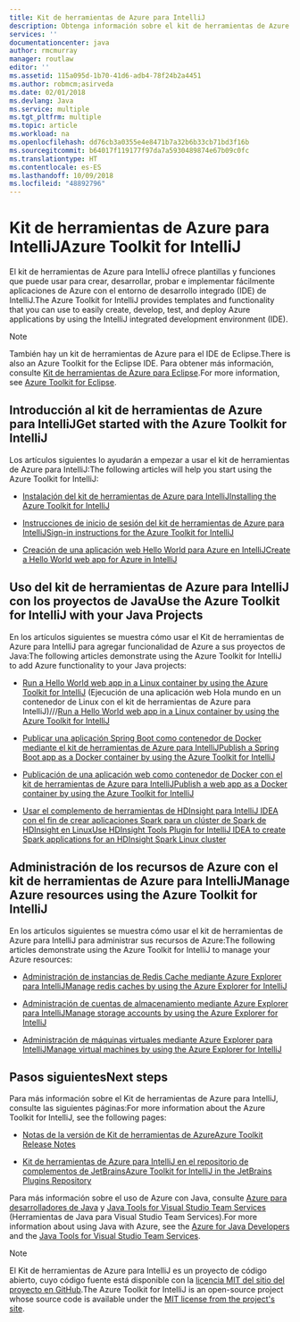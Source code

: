 ```yaml
---
title: Kit de herramientas de Azure para IntelliJ
description: Obtenga información sobre el kit de herramientas de Azure para IntelliJ.
services: ''
documentationcenter: java
author: rmcmurray
manager: routlaw
editor: ''
ms.assetid: 115a095d-1b70-41d6-adb4-78f24b2a4451
ms.author: robmcm;asirveda
ms.date: 02/01/2018
ms.devlang: Java
ms.service: multiple
ms.tgt_pltfrm: multiple
ms.topic: article
ms.workload: na
ms.openlocfilehash: dd76cb3a0355e4e8471b7a32b6b33cb71bd3f16b
ms.sourcegitcommit: b64017f119177f97da7a5930489874e67b09c0fc
ms.translationtype: HT
ms.contentlocale: es-ES
ms.lasthandoff: 10/09/2018
ms.locfileid: "48892796"
---
```

# <a name="azure-toolkit-for-intellij"></a><span data-ttu-id="3af24-103">Kit de herramientas de Azure para IntelliJ</span><span class="sxs-lookup"><span data-stu-id="3af24-103">Azure Toolkit for IntelliJ</span></span>
<span data-ttu-id="3af24-104">El kit de herramientas de Azure para IntelliJ ofrece plantillas y funciones que puede usar para crear, desarrollar, probar e implementar fácilmente aplicaciones de Azure con el entorno de desarrollo integrado (IDE) de IntelliJ.</span><span class="sxs-lookup"><span data-stu-id="3af24-104">The Azure Toolkit for IntelliJ provides templates and functionality that you can use to easily create, develop, test, and deploy Azure applications by using the IntelliJ integrated development environment (IDE).</span></span>

> [!NOTE]
> 
> <span data-ttu-id="3af24-105">También hay un kit de herramientas de Azure para el IDE de Eclipse.</span><span class="sxs-lookup"><span data-stu-id="3af24-105">There is also an Azure Toolkit for the Eclipse IDE.</span></span> <span data-ttu-id="3af24-106">Para obtener más información, consulte [Kit de herramientas de Azure para Eclipse](../eclipse/azure-toolkit-for-eclipse.md).</span><span class="sxs-lookup"><span data-stu-id="3af24-106">For more information, see [Azure Toolkit for Eclipse](../eclipse/azure-toolkit-for-eclipse.md).</span></span>
> 

## <a name="get-started-with-the-azure-toolkit-for-intellij"></a><span data-ttu-id="3af24-107">Introducción al kit de herramientas de Azure para IntelliJ</span><span class="sxs-lookup"><span data-stu-id="3af24-107">Get started with the Azure Toolkit for IntelliJ</span></span>
<span data-ttu-id="3af24-108">Los artículos siguientes lo ayudarán a empezar a usar el kit de herramientas de Azure para IntelliJ:</span><span class="sxs-lookup"><span data-stu-id="3af24-108">The following articles will help you start using the Azure Toolkit for IntelliJ:</span></span>

* [<span data-ttu-id="3af24-109">Instalación del kit de herramientas de Azure para IntelliJ</span><span class="sxs-lookup"><span data-stu-id="3af24-109">Installing the Azure Toolkit for IntelliJ</span></span>](azure-toolkit-for-intellij-installation.md)

* [<span data-ttu-id="3af24-110">Instrucciones de inicio de sesión del kit de herramientas de Azure para IntelliJ</span><span class="sxs-lookup"><span data-stu-id="3af24-110">Sign-in instructions for the Azure Toolkit for IntelliJ</span></span>](azure-toolkit-for-intellij-sign-in-instructions.md)

* [<span data-ttu-id="3af24-111">Creación de una aplicación web Hello World para Azure en IntelliJ</span><span class="sxs-lookup"><span data-stu-id="3af24-111">Create a Hello World web app for Azure in IntelliJ</span></span>](azure-toolkit-for-intellij-create-hello-world-web-app.md)

## <a name="use-the-azure-toolkit-for-intellij-with-your-java-projects"></a><span data-ttu-id="3af24-112">Uso del kit de herramientas de Azure para IntelliJ con los proyectos de Java</span><span class="sxs-lookup"><span data-stu-id="3af24-112">Use the Azure Toolkit for IntelliJ with your Java Projects</span></span>
<span data-ttu-id="3af24-113">En los artículos siguientes se muestra cómo usar el Kit de herramientas de Azure para IntelliJ para agregar funcionalidad de Azure a sus proyectos de Java:</span><span class="sxs-lookup"><span data-stu-id="3af24-113">The following articles demonstrate using the Azure Toolkit for IntelliJ to add Azure functionality to your Java projects:</span></span>

* <span data-ttu-id="3af24-114">[Run a Hello World web app in a Linux container by using the Azure Toolkit for IntelliJ](azure-toolkit-for-intellij-hello-world-web-app-linux.md) (Ejecución de una aplicación web Hola mundo en un contenedor de Linux con el kit de herramientas de Azure para IntelliJ)///</span><span class="sxs-lookup"><span data-stu-id="3af24-114">[Run a Hello World web app in a Linux container by using the Azure Toolkit for IntelliJ](azure-toolkit-for-intellij-hello-world-web-app-linux.md)</span></span>

* [<span data-ttu-id="3af24-115">Publicar una aplicación Spring Boot como contenedor de Docker mediante el kit de herramientas de Azure para IntelliJ</span><span class="sxs-lookup"><span data-stu-id="3af24-115">Publish a Spring Boot app as a Docker container by using the Azure Toolkit for IntelliJ</span></span>](azure-toolkit-for-intellij-publish-spring-boot-docker-app.md)

* [<span data-ttu-id="3af24-116">Publicación de una aplicación web como contenedor de Docker con el kit de herramientas de Azure para IntelliJ</span><span class="sxs-lookup"><span data-stu-id="3af24-116">Publish a web app as a Docker container by using the Azure Toolkit for IntelliJ</span></span>](azure-toolkit-for-intellij-publish-as-docker-container.md)

* [<span data-ttu-id="3af24-117">Usar el complemento de herramientas de HDInsight para IntelliJ IDEA con el fin de crear aplicaciones Spark para un clúster de Spark de HDInsight en Linux</span><span class="sxs-lookup"><span data-stu-id="3af24-117">Use HDInsight Tools Plugin for IntelliJ IDEA to create Spark applications for an HDInsight Spark Linux cluster</span></span>](/azure/hdinsight/hdinsight-apache-spark-intellij-tool-plugin)

## <a name="manage-azure-resources-using-the-azure-toolkit-for-intellij"></a><span data-ttu-id="3af24-118">Administración de los recursos de Azure con el kit de herramientas de Azure para IntelliJ</span><span class="sxs-lookup"><span data-stu-id="3af24-118">Manage Azure resources using the Azure Toolkit for IntelliJ</span></span>
<span data-ttu-id="3af24-119">En los artículos siguientes se muestra cómo usar el kit de herramientas de Azure para IntelliJ para administrar sus recursos de Azure:</span><span class="sxs-lookup"><span data-stu-id="3af24-119">The following articles demonstrate using the Azure Toolkit for IntelliJ to manage your Azure resources:</span></span>

* [<span data-ttu-id="3af24-120">Administración de instancias de Redis Cache mediante Azure Explorer para IntelliJ</span><span class="sxs-lookup"><span data-stu-id="3af24-120">Manage redis caches by using the Azure Explorer for IntelliJ</span></span>](azure-toolkit-for-intellij-managing-redis-caches-using-azure-explorer.md)

* [<span data-ttu-id="3af24-121">Administración de cuentas de almacenamiento mediante Azure Explorer para IntelliJ</span><span class="sxs-lookup"><span data-stu-id="3af24-121">Manage storage accounts by using the Azure Explorer for IntelliJ</span></span>](azure-toolkit-for-intellij-managing-virtual-machines-using-azure-explorer.md)

* [<span data-ttu-id="3af24-122">Administración de máquinas virtuales mediante Azure Explorer para IntelliJ</span><span class="sxs-lookup"><span data-stu-id="3af24-122">Manage virtual machines by using the Azure Explorer for IntelliJ</span></span>](azure-toolkit-for-intellij-managing-storage-accounts-using-azure-explorer.md)

## <a name="next-steps"></a><span data-ttu-id="3af24-123">Pasos siguientes</span><span class="sxs-lookup"><span data-stu-id="3af24-123">Next steps</span></span>

<span data-ttu-id="3af24-124">Para más información sobre el Kit de herramientas de Azure para IntelliJ, consulte las siguientes páginas:</span><span class="sxs-lookup"><span data-stu-id="3af24-124">For more information about the Azure Toolkit for IntelliJ, see the following pages:</span></span>

* [<span data-ttu-id="3af24-125">Notas de la versión de Kit de herramientas de Azure</span><span class="sxs-lookup"><span data-stu-id="3af24-125">Azure Toolkit Release Notes</span></span>](https://github.com/Microsoft/azure-tools-for-java/releases)

* [<span data-ttu-id="3af24-126">Kit de herramientas de Azure para IntelliJ en el repositorio de complementos de JetBrains</span><span class="sxs-lookup"><span data-stu-id="3af24-126">Azure Toolkit for IntelliJ in the JetBrains Plugins Repository</span></span>](https://plugins.jetbrains.com/plugin/8053-azure-toolkit-for-intellij)

<span data-ttu-id="3af24-127">Para más información sobre el uso de Azure con Java, consulte [Azure para desarrolladores de Java](https://docs.microsoft.com/java/azure/) y [Java Tools for Visual Studio Team Services](https://java.visualstudio.com/) (Herramientas de Java para Visual Studio Team Services).</span><span class="sxs-lookup"><span data-stu-id="3af24-127">For more information about using Java with Azure, see the [Azure for Java Developers](https://docs.microsoft.com/java/azure/) and the [Java Tools for Visual Studio Team Services](https://java.visualstudio.com/).</span></span>

> [!NOTE]
> 
> <span data-ttu-id="3af24-128">El Kit de herramientas de Azure para IntelliJ es un proyecto de código abierto, cuyo código fuente está disponible con la [licencia MIT del sitio del proyecto en GitHub](https://github.com/microsoft/azure-tools-for-java).</span><span class="sxs-lookup"><span data-stu-id="3af24-128">The Azure Toolkit for IntelliJ is an open-source project whose source code is available under the [MIT license from the project's site](https://github.com/microsoft/azure-tools-for-java).</span></span>
> 

<!-- [!INCLUDE [azure-toolkit-for-intellij-additional-resources](../includes/azure-toolkit-for-intellij-additional-resources.md)] -->

<!-- URL List -->

[Azure for Java Developers]: https://docs.microsoft.com/java/azure/
[Java Tools for Visual Studio Team Services]: https://java.visualstudio.com/

<!-- Temporarily Deprecated URLs -->

<!-- [Debug a Java Web App on Azure in IntelliJ]: ./app-service-web/app-service-web-debug-java-web-app-in-intellij.md -->
